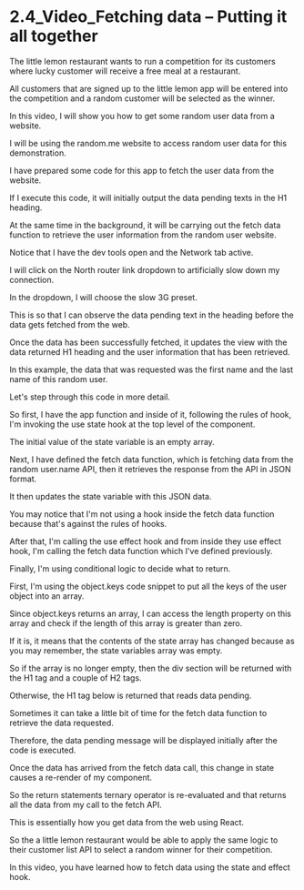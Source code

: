 # 2.4_Video_Fetching data – Putting it all together

The little lemon restaurant wants to run a competition for its customers where lucky customer will receive a free meal at a restaurant.

All customers that are signed up to the little lemon app will be entered into the competition and a random customer will be selected as the winner.

In this video, I will show you how to get some random user data from a website.

I will be using the random.me website to access random user data for this demonstration.

I have prepared some code for this app to fetch the user data from the website.

If I execute this code, it will initially output the data pending texts in the H1 heading.

At the same time in the background, it will be carrying out the fetch data function to retrieve the user information from the random user website.

Notice that I have the dev tools open and the Network tab active.

I will click on the North router link dropdown to artificially slow down my connection.

In the dropdown, I will choose the slow 3G preset.

This is so that I can observe the data pending text in the heading before the data gets fetched from the web.

Once the data has been successfully fetched, it updates the view with the data returned H1 heading and the user information that has been retrieved.

In this example, the data that was requested was the first name and the last name of this random user.

Let's step through this code in more detail.

So first, I have the app function and inside of it, following the rules of hook, I'm invoking the use state hook at the top level of the component.

The initial value of the state variable is an empty array.

Next, I have defined the fetch data function, which is fetching data from the random user.name API, then it retrieves the response from the API in JSON format.

It then updates the state variable with this JSON data.

You may notice that I'm not using a hook inside the fetch data function because that's against the rules of hooks.

After that, I'm calling the use effect hook and from inside they use effect hook, I'm calling the fetch data function which I've defined previously.

Finally, I'm using conditional logic to decide what to return.

First, I'm using the object.keys code snippet to put all the keys of the user object into an array.

Since object.keys returns an array, I can access the length property on this array and check if the length of this array is greater than zero.

If it is, it means that the contents of the state array has changed because as you may remember, the state variables array was empty.

So if the array is no longer empty, then the div section will be returned with the H1 tag and a couple of H2 tags.

Otherwise, the H1 tag below is returned that reads data pending.

Sometimes it can take a little bit of time for the fetch data function to retrieve the data requested.

Therefore, the data pending message will be displayed initially after the code is executed.

Once the data has arrived from the fetch data call, this change in state causes a re-render of my component.

So the return statements ternary operator is re-evaluated and that returns all the data from my call to the fetch API.

This is essentially how you get data from the web using React.

So the a little lemon restaurant would be able to apply the same logic to their customer list API to select a random winner for their competition.

In this video, you have learned how to fetch data using the state and effect hook.